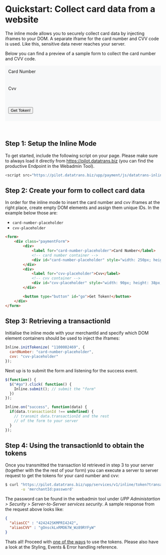 # Quickstart: Collect card data from a website

The inline mode allows you to securely collect card data by injecting iframes to your DOM. A separate iframe for the card number and CVV code is used. Like this, sensitive data never reaches your server.

Below you can find a preview of a sample form to collect the card number and CVV code.

<link rel="stylesheet" href="https://maxcdn.bootstrapcdn.com/bootstrap/3.3.7/css/bootstrap.min.css" integrity="sha384-BVYiiSIFeK1dGmJRAkycuHAHRg32OmUcww7on3RYdg4Va+PmSTsz/K68vbdEjh4u" crossorigin="anonymous">
<style>
label { display: block }
.paymentForm { border: 0px; background-color: #F7F8F9; padding: 10px }
</style>
<script src="https://code.jquery.com/jquery-1.12.4.min.js"          integrity="sha256-ZosEbRLbNQzLpnKIkEdrPv7lOy9C27hHQ+Xp8a4MxAQ="             crossorigin="anonymous">
</script>


<form>
<div class="paymentForm">
  <div>
    <label for="cardNumberPlaceholder">Card Number</label>
    <div id="cardNumberPlaceholder" style="display: inline-block; width: 300px; height: 38px;">
    </div>
  </div>
  <div>
    <label for="cvvPlaceholder">Cvv</label>
    <div id="cvvPlaceholder" style="display: inline-block; width: 120px; height: 38px;">
    </div>
  </div>

  <button type="button" class="btn btn-primary" id="go">Get Token!</button>
</div>
</form>

<br/>

<div id="result" class="alert alert-success" role="alert" style="display: none;"></div>

<script type="text/javascript" src="https://pilot.datatrans.biz/upp/payment/js/datatrans-inline-1.0.0.js"></script>
<script type="text/javascript">
$(document).ready(function() {
Inline.initTokenize( "1100002469", {
cardNumber: "cardNumberPlaceholder",
cvv: "cvvPlaceholder"
});
});

$(document).ajaxComplete(function() {
Inline.initTokenize( "1100002469", {
cardNumber: "cardNumberPlaceholder",
cvv: "cvvPlaceholder"
});
});

Inline.on("ready", function() {

Inline.setStyle("cardNumber","width: 80%; background-color: white; border-radius: 4px; border: 1px solid #ccc; padding: .65em .5em; font-size: 91%;");

Inline.setStyle("cvv","width: 80%; background-color: white; border-radius: 4px; border: 1px solid #ccc; padding: .65em .5em; font-size: 91%;");

Inline.setPlaceholder("cardNumber", "4242 4242 4242 4242");
Inline.setPlaceholder("cvv", "123");

Inline.focus("cardNumber");
});

Inline.on("validate", function(data) {
Inline.setStyle("cardNumber", data.fields.cardNumber.valid ? "border: 1px solid #ccc": "border: 1px solid #f00");
Inline.setStyle("cvv", data.fields.cvv.valid ? "border: 1px solid #ccc" : "border: 1px solid #f00");
});

$(function() {
$("#go").click( function() {
Inline.submit(); // submit the "form"
})
});

Inline.on("success", function(data) {
if(data.transactionId !== undefined) {
var trxId = document.getElementById("result");
trxId.textContent = "Your transactionId is: " + data.transactionId;
trxId.style.display = 'block';
}
});
</script>

## Step 1: Setup the Inline Mode
To get started, include the following script on your page. Please make sure to always load it directly from https://pilot.datatrans.biz (you can find the productive Endpoint in the Webadmin Tool).

```js
<script src="https://pilot.datatrans.biz/upp/payment/js/datatrans-inline-1.0.0.js"></script>
```

## Step 2: Create your form to collect card data
In order for the inline mode to insert the card number and cvv iframes at the right place, create empty DOM elements and assign them unique IDs. In the example below those are:
- `card-number-placeholder`
- `cvv-placeholder`

```html
<form>
    <div class="paymentForm">
        <div>
            <label for="card-number-placeholder">Card Number</label>
            <!-- card number container -->
            <div id="card-number-placeholder" style="width: 250px; height: 38px;"></div>
        </div>
        <div>
            <label for="cvv-placeholder">Cvv</label>
            <!-- cvv container -->
            <div id="cvv-placeholder" style="width: 90px; height: 38px;"></div>
        </div>

        <button type="button" id="go">Get Token!</button>
    </div>
</form>
```

## Step 3: Retrieving a transactionId

Initialise the inline mode with your merchantId and specify which DOM element containers should be used to inject the iframes:

```js
Inline.initTokenize( "1100002469", {
  cardNumber: "card-number-placeholder", 
  cvv: "cvv-placeholder"                
});
```

Next up is to submit the form and listening for the success event.

```js
$(function() {
  $("#go").click( function() {
    Inline.submit(); // submit the "form"
  })
});

Inline.on("success", function(data) {
  if(data.transactionId !== undefined) {
    // transmit data.transactionId and the rest
    // of the form to your server    
  }
});
```

## Step 4: Using the transactionId to obtain the tokens
Once you transmitted the transaction Id retrieved in step 3 to your server (together with the the rest of your form) you can execute a server to server request to get the tokens for your card number and cvv:

```bash
$ curl "https://pilot.datatrans.biz/upp/services/v1/inline/token?transactionId=170419151426624571" \
       -u 'merchantId:password'
```
The password can be found in the webadmin tool under _UPP Administartion > Security > Server-to-Server services security_. A sample response from the request above looks like:
```json
{
  "aliasCC" : "424242SKMPRI4242",
  "aliasCVV" : "gOnsckLxRMO67W_Wz89RYFyW"
}
```
Thats all! Proceed with [one of the ways](/step-3-use-stored-data.md) to use the tokens. Please also have a look at the Styling, Events & Error handling reference.

